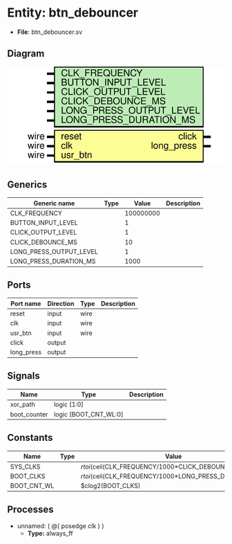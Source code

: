 # Entity: btn_debouncer 

- **File**: btn_debouncer.sv
## Diagram

![Diagram](btn_debouncer.svg "Diagram")
## Generics

| Generic name            | Type | Value     | Description |
| ----------------------- | ---- | --------- | ----------- |
| CLK_FREQUENCY           |      | 100000000 |             |
| BUTTON_INPUT_LEVEL      |      | 1         |             |
| CLICK_OUTPUT_LEVEL      |      | 1         |             |
| CLICK_DEBOUNCE_MS       |      | 10        |             |
| LONG_PRESS_OUTPUT_LEVEL |      | 1         |             |
| LONG_PRESS_DURATION_MS  |      | 1000      |             |
## Ports

| Port name  | Direction | Type | Description |
| ---------- | --------- | ---- | ----------- |
| reset      | input     | wire |             |
| clk        | input     | wire |             |
| usr_btn    | input     | wire |             |
| click      | output    |      |             |
| long_press | output    |      |             |
## Signals

| Name         | Type                  | Description |
| ------------ | --------------------- | ----------- |
| xor_path     | logic [1:0]           |             |
| boot_counter | logic [BOOT_CNT_WL:0] |             |
## Constants

| Name        | Type | Value                                                  | Description |
| ----------- | ---- | ------------------------------------------------------ | ----------- |
| SYS_CLKS    |      | $rtoi($ceil(CLK_FREQUENCY/1000*CLICK_DEBOUNCE_MS)      |             |
| BOOT_CLKS   |      | $rtoi($ceil(CLK_FREQUENCY/1000*LONG_PRESS_DURATION_MS) |             |
| BOOT_CNT_WL |      | $clog2(BOOT_CLKS)                                      |             |
## Processes
- unnamed: ( @( posedge clk ) )
  - **Type:** always_ff
